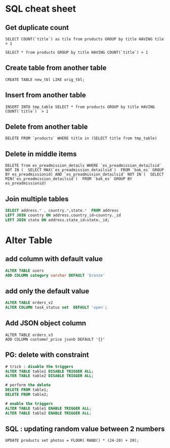 # SQL cheat sheet

## Get duplicate count
```
SELECT COUNT(`title`) as tile from products GROUP by title HAVING tile > 1
```
```
SELECT * from products GROUP by title HAVING COUNT(`title`) > 1
```

## Create table from another table
```
CREATE TABLE new_tbl LIKE orig_tbl;
```


## Insert from another table
```
INSERT INTO tmp_table SELECT * from products GROUP by title HAVING COUNT(`title`)  > 1
```

## Delete from another table
```
DELETE FROM `products` WHERE title in (SELECT title from tmp_table)
```
## Delete in middle items 
```
DELETE from es_preadmission_details WHERE `es_preadmission_detailsid` NOT IN (  SELECT MAX(`es_preadmission_detailsid`)  FROM `bak_es` GROUP BY es_preadmissionid) AND `es_preadmission_detailsid` NOT IN (  SELECT MIN(`es_preadmission_detailsid`)  FROM `bak_es` GROUP BY es_preadmissionid)
```

## Join multiple tables
```sql
SELECT address.* , country.*,state.*  FROM address 
LEFT JOIN country ON address.country_id=country._id
LEFT JOIN state ON address.state_id=state._id;
```

# Alter Table
## add column with default value
```sql
ALTER TABLE users
ADD COLUMN category varchar DEFAULT 'bronze'
```
## add only the default value
```sql
ALTER TABLE orders_v2
ALTER COLUMN task_status set  DEFAULT 'open';
```
## Add JSON object column
```
ALTER TABLE orders_v3
ADD COLUMN customer_price jsonb DEFAULT '{}'
```


## PG: delete with constraint
```sql
# trick : disable the triggers 
ALTER TABLE table1 DISABLE TRIGGER ALL;
ALTER TABLE table2 DISABLE TRIGGER ALL;

# perform the delete
DELETE FROM table1;
DELETE FROM table2;

# enable the triggers
ALTER TABLE table1 ENABLE TRIGGER ALL;
ALTER TABLE table2 ENABLE TRIGGER ALL;
```

## SQL : updating random value between 2 numbers
```
UPDATE products set photos = FLOOR( RAND() * (24-20) + 20);
```




